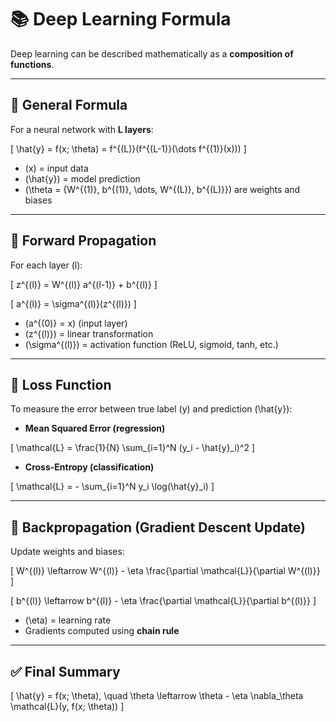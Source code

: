 # 📚 Deep Learning Formula

Deep learning can be described mathematically as a **composition of functions**.  

---

## 🔑 General Formula

For a neural network with **L layers**:

\[
\hat{y} = f(x; \theta) = f^{(L)}(f^{(L-1)}(\dots f^{(1)}(x)))
\]

- \(x\) = input data  
- \(\hat{y}\) = model prediction  
- \(\theta = \{W^{(1)}, b^{(1)}, \dots, W^{(L)}, b^{(L)}\}\) are weights and biases  

---

## 🔂 Forward Propagation

For each layer \(l\):

\[
z^{(l)} = W^{(l)} a^{(l-1)} + b^{(l)}
\]

\[
a^{(l)} = \sigma^{(l)}(z^{(l)})
\]

- \(a^{(0)} = x\) (input layer)  
- \(z^{(l)}\) = linear transformation  
- \(\sigma^{(l)}\) = activation function (ReLU, sigmoid, tanh, etc.)  

---

## 🎯 Loss Function

To measure the error between true label \(y\) and prediction \(\hat{y}\):

- **Mean Squared Error (regression)**  

\[
\mathcal{L} = \frac{1}{N} \sum_{i=1}^N (y_i - \hat{y}_i)^2
\]

- **Cross-Entropy (classification)**  

\[
\mathcal{L} = - \sum_{i=1}^N y_i \log(\hat{y}_i)
\]

---

## 🔄 Backpropagation (Gradient Descent Update)

Update weights and biases:

\[
W^{(l)} \leftarrow W^{(l)} - \eta \frac{\partial \mathcal{L}}{\partial W^{(l)}}
\]

\[
b^{(l)} \leftarrow b^{(l)} - \eta \frac{\partial \mathcal{L}}{\partial b^{(l)}}
\]

- \(\eta\) = learning rate  
- Gradients computed using **chain rule**  

---

## ✅ Final Summary

\[
\hat{y} = f(x; \theta), \quad
\theta \leftarrow \theta - \eta \nabla_\theta \mathcal{L}(y, f(x; \theta))
\]
